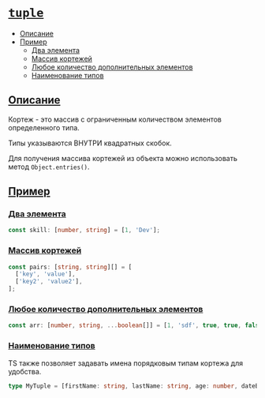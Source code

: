 # [`tuple`](../index.md)

- [Описание](#описание)
- [Пример](#пример)
  - [Два элемента](#два-элемента)
  - [Массив кортежей](#массив-кортежей)
  - [Любое количество дополнительных элементов](#любое-количество-дополнительных-элементов)
  - [Наименование типов](#наименование-типов)

## [Описание](#tuple)

Кортеж - это массив с ограниченным количеством элементов определенного типа.

Типы указываются ВНУТРИ квадратных скобок.

Для получения массива кортежей из объекта можно использовать метод `Object.entries()`.

## [Пример](#tuple)

### [Два элемента](#tuple)

```ts
const skill: [number, string] = [1, 'Dev'];
```

### [Массив кортежей](#tuple)

```ts
const pairs: [string, string][] = [
  ['key', 'value'],
  ['key2', 'value2'],
];
```

### [Любое количество дополнительных элементов](#tuple)

```ts
const arr: [number, string, ...boolean[]] = [1, 'sdf', true, true, false];
```

### [Наименование типов](#tuple)

TS также позволяет задавать имена порядковым типам кортежа для удобства.

```ts
type MyTuple = [firstName: string, lastName: string, age: number, dateBirth: Date];
```
